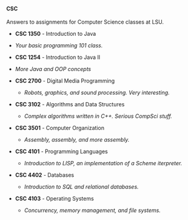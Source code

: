 #### CSC

Answers to assignments for Computer Science classes at LSU.

- **CSC 1350** - Introduction to Java
 - *Your basic programming 101 class.*

- **CSC 1254** - Introduction to Java II
 - *More Java and OOP concepts*

- **CSC 2700** - Digital Media Programming
  - *Robots, graphics, and sound processing. Very interesting.*

- **CSC 3102** - Algorithms and Data Structures
  - *Complex algorithms written in C++. Serious CompSci stuff.*

- **CSC 3501** - Computer Organization
  - *Assembly, assembly, and more assembly.*

- **CSC 4101** - Programming Languages
  - *Introduction to LISP, an implementation of a Scheme iterpreter.*

- **CSC 4402** - Databases
  - *Introduction to SQL and relational databases.*

- **CSC 4103** - Operating Systems
  - *Concurrency, memory management, and file systems.*
